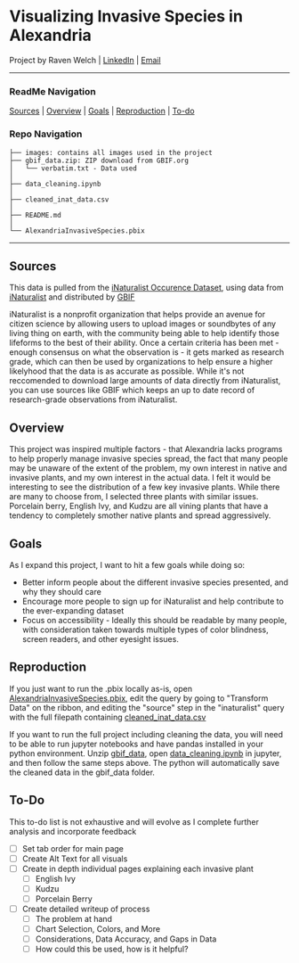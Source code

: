 # Visualizing Invasive Species in Alexandria 
Project by Raven Welch | [LinkedIn](https://www.linkedin.com/) | [Email](mailto:ravennhwelch@gmail.com)

---

### ReadMe Navigation
[Sources](#Sources) | [Overview](#overview) | [Goals](#goals) | [Reproduction](#reproduction) | [To-do](#to-do) 

### Repo Navigation
```
├── images: contains all images used in the project
├── gbif_data.zip: ZIP download from GBIF.org
│   └── verbatim.txt - Data used
│
├── data_cleaning.ipynb
│
├── cleaned_inat_data.csv
│
├── README.md
│
└── AlexandriaInvasiveSpecies.pbix
```
---

## Sources
This data is pulled from the [iNaturalist Occurence Dataset](https://doi.org/10.15468/ab3s5x), using data from [iNaturalist](https://www.inaturalist.org/) and distributed by [GBIF](https://doi.org/10.15468/ab3s5x)

iNaturalist is a nonprofit organization that helps provide an avenue for citizen science by allowing users to upload images or soundbytes of any living thing on earth, with the community being able to help identify those lifeforms to the best of their ability. Once a certain criteria has been met - enough consensus on what the observation is - it gets marked as research grade, which can then be used by organizations to help ensure a higher likelyhood that the data is as accurate as possible. While it's not reccomended to download large amounts of data directly from iNaturalist, you can use sources like GBIF which keeps an up to date record of research-grade observations from iNaturalist.

## Overview

This project was inspired multiple factors - that Alexandria lacks programs to help properly manage invasive species spread, the fact that many people may be unaware of the extent of the problem, my own interest in native and invasive plants, and my own interest in the actual data. I felt it would be interesting to see the distribution of a few key invasive plants. While there are many to choose from, I selected three plants with similar issues. Porcelain berry, English Ivy, and Kudzu are all vining plants that have a tendency to completely smother native plants and spread aggressively. 

## Goals

As I expand this project, I want to hit a few goals while doing so:
- Better inform people about the different invasive species presented, and why they should care
- Encourage more people to sign up for iNaturalist and help contribute to the ever-expanding dataset
- Focus on accessibility - Ideally this should be readable by many people, with consideration taken towards multiple types of color blindness, screen readers, and other eyesight issues.

## Reproduction
If you just want to run the .pbix locally as-is, open [AlexandriaInvasiveSpecies.pbix](AlexandriaInvasiveSpecies.pbix), edit the query by going to "Transform Data" on the ribbon, and editing the "source" step in the "inaturalist" query with the full filepath containing [cleaned_inat_data.csv](cleaned_inat_data.csv)

If you want to run the full project including cleaning the data, you will need to be able to run jupyter notebooks and have pandas installed in your python environment. 
Unzip [gbif_data](gbif_data.zip), open [data_cleaning.ipynb](data_cleaning.ipynb) in jupyter, and then follow the same steps above. The python will automatically save the cleaned data in the gbif_data folder. 

## To-Do
This to-do list is not exhaustive and will evolve as I complete further analysis and incorporate feedback

- [ ] Set tab order for main page
- [ ] Create Alt Text for all visuals
- [ ] Create in depth individual pages explaining each invasive plant 
	- [ ] English Ivy
    - [ ] Kudzu
    - [ ] Porcelain Berry
- [ ] Create detailed writeup of process 
    - [ ] The problem at hand
    - [ ] Chart Selection, Colors, and More 
    - [ ] Considerations, Data Accuracy, and Gaps in Data
    - [ ] How could this be used, how is it helpful?
